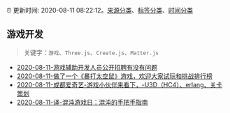 :alarm_clock: 更新时间: 2020-08-11 08:22:12。[来源分类](../README.md)、[标签分类](../TAGS.md)、[时间分类](../TIMELINE.md)

## 游戏开发


> 关键字：`游戏`、`Three.js`、`Create.js`、`Matter.js`



- [2020-08-11-游戏辅助开发人员公开招聘有没有问题](https://www.v2ex.com/t/697396) 
- [2020-08-11-做了一个《暴打太空鼠》游戏，欢迎大家试玩和挑战排行榜](https://www.v2ex.com/t/697364) 
- [2020-08-11-成都爱奇艺-游戏小伙伴来看下，-U3D（HC4）、erlang、关卡策划](https://www.v2ex.com/t/697355) 
- [2020-08-11-译-混沌游戏日：混沌的手把手指南](https://toutiao.io/k/he095kf) 